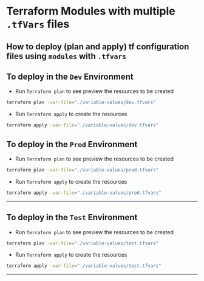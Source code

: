 # Terraform Modules with multiple `.tfVars` files

## How to deploy (plan and apply) tf configuration files using `modules` with `.tfvars`

## To deploy in the `Dev` Environment

- Run `Terraform plan` to see preview the resources to be created

```sh
terraform plan -var-file="./variable-values/dev.tfvars"
```

- Run `Terraform apply` to create the resources

```sh
terraform apply -var-file="./variable-values/dev.tfvars"
```

## To deploy in the `Prod` Environment

- Run `Terraform plan` to see preview the resources to be created

```sh
terraform plan -var-file="./variable-values/prod.tfvars"
```

- Run `Terraform apply` to create the resources

```sh
terraform apply -var-file="./variable-values/prod.tfvars"
```
---

## To deploy in the `Test` Environment

- Run `Terraform plan` to see preview the resources to be created

```sh
terraform plan -var-file="./variable-values/test.tfvars"
```

- Run `Terraform apply` to create the resources

```sh
terraform apply -var-file="./variable-values/test.tfvars"
```
---